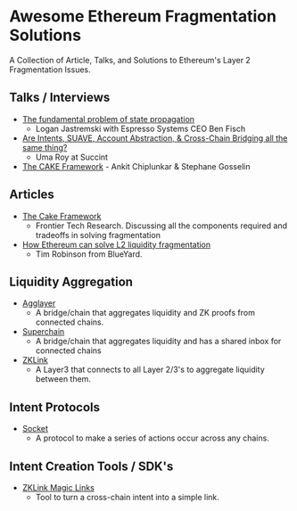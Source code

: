 # Awesome Ethereum Fragmentation Solutions

A Collection of Article, Talks, and Solutions to Ethereum's Layer 2 Fragmentation Issues.

## Talks / Interviews

- [The fundamental problem of state propagation](https://www.youtube.com/watch?v=iWdlTBWXN2k)
  - Logan Jastremski with Espresso Systems CEO Ben Fisch 
- [Are Intents, SUAVE, Account Abstraction, & Cross-Chain Bridging all the same thing?](https://www.youtube.com/watch?v=G0nFyq9DDPw)
  - Uma Roy at Succint
- [The CAKE Framework](https://www.youtube.com/watch?v=2amKtIyF2TE) - Ankit Chiplunkar & Stephane Gosselin

## Articles

- [The Cake Framework](https://frontier.tech/the-cake-framework)
  - Frontier Tech Research. Discussing all the components required and tradeoffs in solving fragmentation
- [How Ethereum can solve L2 liquidity fragmentation](https://paragraph.xyz/@blueyard/how-ethereum-can-solve-l2-liquidity-fragmentation)
  - Tim Robinson from BlueYard.

## Liquidity Aggregation

- [Agglayer](https://polygon.technology/agglayer)
  - A bridge/chain that aggregates liquidity and ZK proofs from connected chains.
- [Superchain](https://www.superchain.eco/)
  - A bridge/chain that aggregates liquidity and has a shared inbox for connected chains
- [ZKLink](https://zklink.io/)
  - A Layer3 that connects to all Layer 2/3's to aggregate liquidity between them. 
 
## Intent Protocols

- [Socket](https://www.socket.tech/)
  - A protocol to make a series of actions occur across any chains.

## Intent Creation Tools / SDK's

- [ZKLink Magic Links](https://github.com/zkLinkProtocol/zklink-intent-url/blob/main/docs/develop.md)
  - Tool to turn a cross-chain intent into a simple link. 